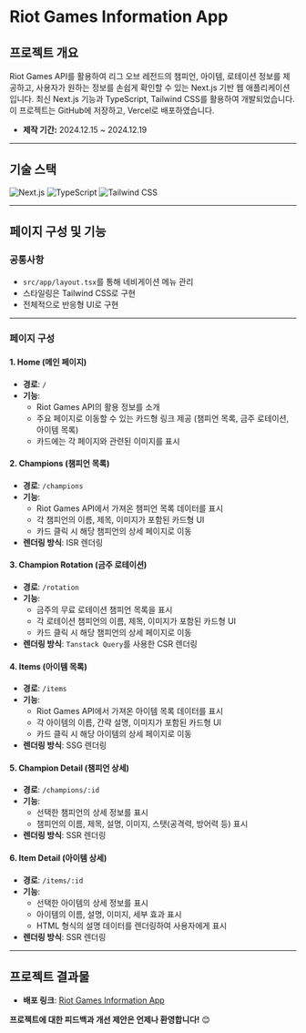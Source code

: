 # Riot Games Information App

## 프로젝트 개요
Riot Games API를 활용하여 리그 오브 레전드의 챔피언, 아이템, 로테이션 정보를 제공하고, 사용자가 원하는 정보를 손쉽게 확인할 수 있는 Next.js 기반 웹 애플리케이션입니다. 최신 Next.js 기능과 TypeScript, Tailwind CSS를 활용하여 개발되었습니다. 이 프로젝트는 GitHub에 저장하고, Vercel로 배포하였습니다.

- **제작 기간:** 2024.12.15 ~ 2024.12.19

---

## 기술 스택
![Next.js](https://img.shields.io/badge/Next.js-000000?style=flat&logo=next.js&logoColor=white) ![TypeScript](https://img.shields.io/badge/TypeScript-007ACC?style=flat&logo=typescript&logoColor=white) ![Tailwind CSS](https://img.shields.io/badge/Tailwind_CSS-06B6D4?style=flat&logo=tailwind-css&logoColor=white)


---

## 페이지 구성 및 기능

### **공통사항**
- `src/app/layout.tsx`를 통해 네비게이션 메뉴 관리
- 스타일링은 Tailwind CSS로 구현
- 전체적으로 반응형 UI로 구현

---

### **페이지 구성**

#### **1. Home (메인 페이지)**
- **경로**: `/`
- **기능**: 
  - Riot Games API의 활용 정보를 소개
  - 주요 페이지로 이동할 수 있는 카드형 링크 제공 (챔피언 목록, 금주 로테이션, 아이템 목록)
  - 카드에는 각 페이지와 관련된 이미지를 표시

#### **2. Champions (챔피언 목록)**
- **경로**: `/champions`
- **기능**:
  - Riot Games API에서 가져온 챔피언 목록 데이터를 표시
  - 각 챔피언의 이름, 제목, 이미지가 포함된 카드형 UI
  - 카드 클릭 시 해당 챔피언의 상세 페이지로 이동
- **렌더링 방식**: ISR 렌더링

#### **3. Champion Rotation (금주 로테이션)**
- **경로**: `/rotation`
- **기능**:
  - 금주의 무료 로테이션 챔피언 목록을 표시
  - 각 로테이션 챔피언의 이름, 제목, 이미지가 포함된 카드형 UI
  - 카드 클릭 시 해당 챔피언의 상세 페이지로 이동
- **렌더링 방식**: `Tanstack Query`를 사용한 CSR 렌더링

#### **4. Items (아이템 목록)**
- **경로**: `/items`
- **기능**:
  - Riot Games API에서 가져온 아이템 목록 데이터를 표시
  - 각 아이템의 이름, 간략 설명, 이미지가 포함된 카드형 UI
  - 카드 클릭 시 해당 아이템의 상세 페이지로 이동
- **렌더링 방식**: SSG 렌더링

#### **5. Champion Detail (챔피언 상세)**
- **경로**: `/champions/:id`
- **기능**:
  - 선택한 챔피언의 상세 정보를 표시
  - 챔피언의 이름, 제목, 설명, 이미지, 스탯(공격력, 방어력 등) 표시
- **렌더링 방식**: SSR 렌더링

#### **6. Item Detail (아이템 상세)**
- **경로**: `/items/:id`
- **기능**:
  - 선택한 아이템의 상세 정보를 표시
  - 아이템의 이름, 설명, 이미지, 세부 효과 표시
  - HTML 형식의 설명 데이터를 렌더링하여 사용자에게 표시
- **렌더링 방식**: SSR 렌더링

---

## 프로젝트 결과물
- **배포 링크**: [Riot Games Information App](https://riot-app.vercel.app/)

**프로젝트에 대한 피드백과 개선 제안은 언제나 환영합니다!** 😊
